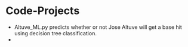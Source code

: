 # Code-Projects

* Altuve_ML.py predicts whether or not Jose Altuve will get a base hit using decision tree classification.
*
